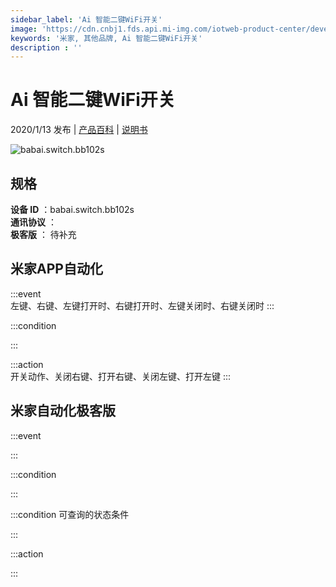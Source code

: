```yaml
---
sidebar_label: 'Ai 智能二键WiFi开关'
image: 'https://cdn.cnbj1.fds.api.mi-img.com/iotweb-product-center/developer_1577330807856Qb8qwpI0.png?GalaxyAccessKeyId=AKVGLQWBOVIRQ3XLEW&Expires=9223372036854775807&Signature=piZCMNjNp/B15CtaPyKv7GmGg4Y='
keywords: '米家, 其他品牌, Ai 智能二键WiFi开关'
description : ''
---
```

# Ai 智能二键WiFi开关

2020/1/13 发布 | [产品百科](https://home.mi.com/webapp/content/baike/product/index.html?model=babai.switch.bb102s/) | [说明书](https://home.mi.com/views/introduction.html?model=babai.switch.bb102s&region=cn)

![babai.switch.bb102s](https://cdn.cnbj1.fds.api.mi-img.com/iotweb-product-center/developer_1577330807856Qb8qwpI0.png?GalaxyAccessKeyId=AKVGLQWBOVIRQ3XLEW&Expires=9223372036854775807&Signature=piZCMNjNp/B15CtaPyKv7GmGg4Y=)

## 规格  
> 
**设备 ID** ：babai.switch.bb102s  
**通讯协议** ：  
**极客版**  ： 待补充 


## 米家APP自动化  

:::event  
左键、右键、左键打开时、右键打开时、左键关闭时、右键关闭时
:::

:::condition  

:::

:::action   
开关动作、关闭右键、打开右键、关闭左键、打开左键
:::

## 米家自动化极客版  

:::event  

:::

:::condition  

:::

:::condition 可查询的状态条件  

:::

:::action  

:::

        
